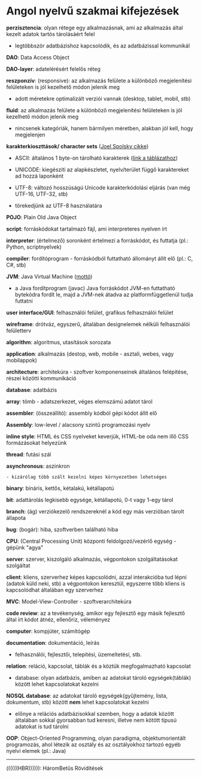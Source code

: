 # Angol nyelvű szakmai kifejezések

**perzisztencia**: olyan rétege egy alkalmazásnak, ami az alkalmazás által kezelt adatok tartós tárolásáért felel

- legtöbbször adatbázishoz kapcsolódik, és az adatbázissal kommunikál

**DAO**: Data Access Object

**DAO-layer**: adatelérésért felelős réteg

**reszponzív**: (responsive): az alkalmazás felülete a különböző megjelenítési felületeken is jól kezelhető módon jelenik meg 

- adott méretekre optimalizált verziói vannak (desktop, tablet, mobil, stb)

**fluid**: az alkalmazás felülete a különböző megjelenítési felületeken is jól kezelhető módon jelenik meg

- nincsenek kategóriák, hanem bármilyen méretben, alakban jól kell, hogy megjelenjen

**karakterkioszttások/ character sets** ([Joel Spolsky cikke](https://www.joelonsoftware.com/2003/10/08/the-absolute-minimum-every-software-developer-absolutely-positively-must-know-about-unicode-and-character-sets-no-excuses/)) 

- ASCII: általános 1 byte-on tárolható karakterek ([link a táblázathoz](http://www.asciitable.com/))

- UNICODE: kiegészíti az alapkészletet, nyelv/terület függő karaktereket ad hozzá laponként
- UTF-8: változó hosszúságú Unicode karakterkódolási eljárás (van még UTF-16, UTF-32, stb)

- törekedjünk az UTF-8 használatára

**POJO**: Plain Old Java Object

**script**: forráskódokat tartalmazó fájl, ami interpreteres nyelven írt

**interpreter**: (értelmező) soronként értelmezi a forráskódot, és futtatja (pl.: Python, scriptnyelvek)

**compiler**: fordítóprogram - forráskódból futtatható állományt állít elő (pl.: C, C#, stb)

**JVM**: Java Virtual Machine  ([mottó](https://en.wikipedia.org/wiki/Write_once,_run_anywhere))

- a Java fordítprogram (javac) Java forráskódot JVM-en futtatható bytekódra fordít le, majd a JVM-nek átadva az platformfüggetlenül tudja futtatni

**user interface/GUI**: felhasználói felület, grafikus felhasználói felület

**wireframe**: drótváz, egyszerű, általában designelemek nélküli felhasználói felületterv

**algorithm**: algoritmus, utasítások sorozata

**application**: alkalmazás (destop, web, mobile - asztali, webes, vagy mobilappok)

**architecture**: architekúra - szoftver komponenseinek általános felépítése, részei közötti kommunikáció

**database**: adatbázis

**array**: tömb - adatszerkezet, véges elemszámú adatot tárol

**assembler**: (összeállító): assembly kódból gépi kódot állít elő

**Assembly**: low-level / alacsony szintű programozási nyelv

**inline style**: HTML és CSS nyelveket keverjük, HTML-be oda nem illő CSS formázásokat helyezünk

**thread**: futási szál

**asynchronous**: aszinkron 

	- kizárólag több szált kezelni képes környezetben lehetséges

**binary**: bináris, kettős, kétalakú, kétállapotú

**bit**: adattárolás legkisebb egysége, kétállapotú, 0-t vagy 1-egy tárol

**branch**: (ág) verziókezelő rendszereknél a kód egy más verzióban tárolt állapota

**bug**: (bogár): hiba, szoftverben található hiba

**CPU**: (Central Processing Unit) központi feldolgozó/vezérlő egység - gépünk "agya"

**server**: szerver, kiszolgáló alkalmazás, végpontokon szolgáltatásokat szolgáltat

**client**: kliens, szerverhez képes kapcsolódni, azzal interakcióba tud lépni (adatok küld neki, stb) a végpontokon keresztül, egyszerre több kliens is kapcsolódhat általában egy szerverhez

**MVC**: Model-View-Controller - szoftverarchitekúra

**code review**: az a tevékenység, amikor egy fejlesztő egy másik fejlesztő által írt kódot átnéz, ellenőriz, véleményez

**computer**: kompjúter, számítógép

**documentation**: dokumentáció, leírás 

- felhasználói, fejlesztői, telepítési, üzemeltetési, stb.

**relation**: reláció, kapcsolat, táblák és a köztük megfogalmazható kapcsolat

- database: olyan adatbázis, amiben az adatokat tároló egységek(táblák) között lehet kapcsolatokat kezelni

**NOSQL database**: az adatokat tároló egységek(gyűjtemény, lista, dokumentum, stb) között **nem** lehet kapcsolatokat kezelni

- előnye a relációs adatbázisokkal szemben, hogy a adatok között általában sokkal gyorsabban tud keresni, illetve nem kötött típusú adatokat is tud tárolni

**OOP**: Object-Oriented Programming, olyan paradigma, objektumorientált programozás, ahol létezik az osztály és az osztályokhoz tartozó egyéb nyelvi elemek (pl.: Java)



---

((((((HBR)))))): HáromBetűs Rövidítések







